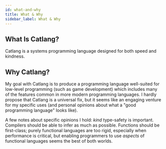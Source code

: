 ```yaml
---
id: what-and-why
title: What & Why
sidebar_label: What & Why
---
```


## What Is Catlang?

Catlang is a systems programming language designed for both speed and kindness.

## Why Catlang?

My goal with Catlang is to produce a programming language well-suited for low-level programming (such as game development) which includes many of the features common in more modern programming languages. I hardly propose that Catlang is a universal fix, but it seems like an engaging venture for my specific uses (and personal opinions about what a "good programming language" looks like).

A few notes about specific opinions I hold: _kind_ type-safety is important. Compilers should be able to infer as much as possible. Functions should be first-class; purely functional languages are too rigid, especially when performance is critical, but enabling programmers to use _aspects_ of functional languages seems the best of both worlds.
